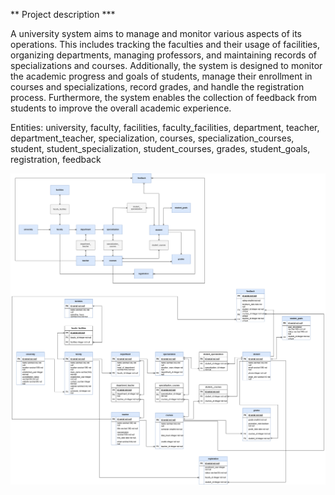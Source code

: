 ** Project description ***

A university system aims to manage and monitor various aspects of its operations. This includes tracking the faculties and their usage of facilities, organizing departments, managing professors, and maintaining records of specializations and courses. Additionally, the system is designed to monitor the academic progress and goals of students, manage their enrollment in courses and specializations, record grades, and handle the registration process. Furthermore, the system enables the collection of feedback from students to improve the overall academic experience.

Entities: university, faculty, facilities, faculty_facilities, department, teacher, department_teacher, specialization, courses, specialization_courses, student, student_specialization, student_courses, grades, student_goals, registration, feedback


![Diagram Description](diagrams.drawio.png)
